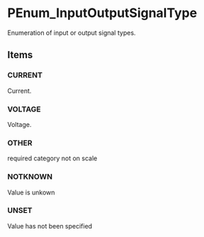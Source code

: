 # PEnum_InputOutputSignalType

Enumeration of input or output signal types.<!-- end of definition -->

## Items

### CURRENT
Current.

### VOLTAGE
Voltage.

### OTHER
required category not on scale

### NOTKNOWN
Value is unkown

### UNSET
Value has not been specified

